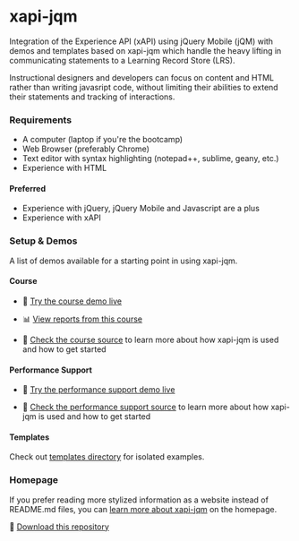 xapi-jqm
========

Integration of the Experience API (xAPI) using jQuery Mobile (jQM) with demos and templates based on xapi-jqm which handle the heavy lifting in communicating statements to a Learning Record Store (LRS).

Instructional designers and developers can focus on content and HTML rather than writing javasript code, without limiting their abilities to extend their statements and tracking of interactions.

### Requirements

- A computer (laptop if you're the bootcamp)
- Web Browser (preferably Chrome)
- Text editor with syntax highlighting (notepad++, sublime, geany, etc.)
- Experience with HTML

#### Preferred

- Experience with jQuery, jQuery Mobile and Javascript are a plus
- Experience with xAPI

### Setup & Demos

A list of demos available for a starting point in using xapi-jqm.

#### Course

- :blue_book: [Try the course demo live](http://adlnet.github.io/xapi-jqm/demos/course/)

- :bar_chart: [View reports from this course](http://adlnet.github.io/xapi-jqm/reports)

- :page_facing_up: [Check the course source](demos/course) to learn more about how xapi-jqm is used and how to get started

#### Performance Support

- :blue_book: [Try the performance support demo live](http://adlnet.github.io/xapi-jqm/demos/performance-support/)

- :page_facing_up: [Check the performance support source](demos/performance-support) to learn more about how xapi-jqm is used and how to get started

#### Templates

Check out [templates directory](templates) for isolated examples.

### Homepage

If you prefer reading more stylized information as a website instead of README.md files, you can [learn more about xapi-jqm](http://adlnet.github.com/xapi-jqm) on the homepage.

:floppy_disk: [Download this repository](https://github.com/adlnet/xapi-jqm/zipball/master)
